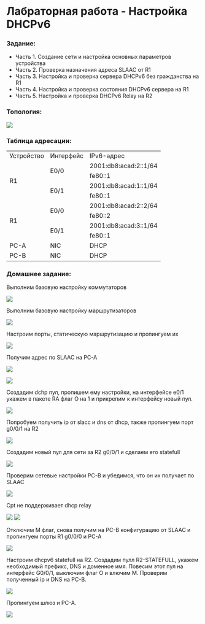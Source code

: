 # Лабраторная работа - Настройка DHCPv6


###  Задание:

+ Часть 1. Создание сети и настройка основных параметров устройства
+ Часть 2. Проверка назначения адреса SLAAC от R1
+ Часть 3. Настройка и проверка сервера DHCPv6 без гражданства на R1
+ Часть 4. Настройка и проверка состояния DHCPv6 сервера на R1
+ Часть 5. Настройка и проверка DHCPv6 Relay на R2



### Топология:

![](./imgs/tp.png)

### Таблица адресации:

<table>

<tr>
	<td>Устройство</td>
	<td>Интерфейс</td>
	<td>IPv6-адрес</td>
</tr>

<tr>
        <td rowspan="4">R1</td>
        <td rowspan="2">E0/0</td>
	 <td>2001:db8:acad:2::1/64</td>
</tr>

<tr>
	 <td>fe80::1</td>
</tr>

<tr>
        <td rowspan="2">E0/1</td>
	 <td>2001:db8:acad:1::1/64</td>
</tr>

<tr>
	 <td>fe80::1</td>
</tr>







<tr>
        <td rowspan="4">R1</td>
        <td rowspan="2">E0/0</td>
	 <td>2001:db8:acad:2::2/64</td>
</tr>

<tr>
	 <td>fe80::2</td>
</tr>

<tr>
        <td rowspan="2">E0/1</td>
	 <td>2001:db8:acad:3::1/64</td>
</tr>

<tr>
	 <td>fe80::1</td>
</tr>

<tr>
        <td>PC-A</td>
        <td>NIC</td>
	 <td>DHCP</td>
</tr>

<tr>
        <td>PC-B</td>
        <td>NIC</td>
	 <td>DHCP</td>
</tr>


</table>



### Домашнее задание:

Выполним базовую настройку коммутаторов

![](./imgs/1.png)

Выполним  базовую настройку маршрутизаторов


![](./imgs/2.png)

Настроим порты, статическую маршрутизацию и пропингуем их

![](./imgs/3.png)


Получим адрес по SLAAC на PC-A

![](./imgs/4.png)

![](./imgs/4.1.png)


Создадим dchp пул, пропишем ему настройки, на интерфейсе e0/1 укажем в пакете RA флаг О на 1 и прикрепим к интерфейсу новый пул.

![](./imgs/5.png)


Попробуем получить ip от slacc и dns от dhcp, также пропингуем порт g0/0/1 на R2


![](./imgs/6.png)


Создадим новый пул для сети за R2 g0/0/1 и сделаем его statefull

![](./imgs/7.png)


Проверим сетевые настройки PC-B и убедимся, что он их получает по SLAAC

![](./imgs/8.png)

Cpt не поддерживает dhcp relay

![](./imgs/9.png)
![](./imgs/10.png)


Отключим M флаг, снова получим на PC-B конфигурацию от SLAAC и пропингуем порты R1 g0/0/0 и PC-A


![](./imgs/11.png)



Настроим dhcpv6 statefull на R2.
Создадим пулл R2-STATEFULL, укажем необходимый префикс, DNS и доменное имя.
Повесим этот пул на интерфейс G0/0/1, выключим флаг О и влючим М.
Проверим полученный ip и DNS на PC-B.

![](./imgs/12.png)



Пропингуем шлюз и PC-A.


![](./imgs/13.png)